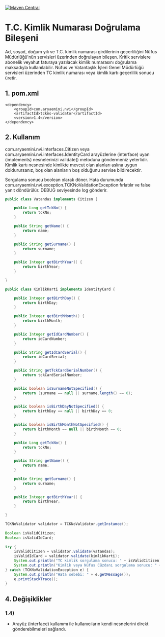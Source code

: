 [![Maven Central](https://maven-badges.herokuapp.com/maven-central/com.aryaemini.nvi/tckno-validator/badge.svg)](https://maven-badges.herokuapp.com/maven-central/com.aryaemini.nvi/tckno-validator/)
# T.C. Kimlik Numarası Doğrulama Bileşeni

Ad, soyad, doğum yılı ve T.C. kimlik numarası girdilerinin geçerliliğini Nüfus Müdürlüğü'nün servisleri üzerinden doğrulayan bileşen. Kritik servislere abonelik veyahut faturaya yazılacak kimlik numarasını doğrulama maksadıyla kullanılabilir. Nüfus ve Vatantaşlık İşleri Genel Müdürlüğü servisleri üzerinden TC kimlik numarası veya kimlik kartı geçerlilik sonucu üretir.

## 1. pom.xml

    <dependency>
        <groupId>com.aryaemini.nvi</groupId>
        <artifactId>tckno-validator</artifactId>
        <version>1.4</version>
    </dependency>

## 2. Kullanım
com.aryaemini.nvi.interfaces.Citizen veya com.aryaemini.nvi.interfaces.IdentityCard arayüzlerine (interface) uyan (implements) nesnelerinizi validate() metoduna göndermeniz yeterlidir. Kimlik kartı nesnesinde kimlikte mevcut olan alanları aslına uygun doldurursanız, boş olan alanların boş olduğunu servise bildirecektir.
 
Sorgulama sonucu boolean olarak döner. Hata durumunda com.aryaemini.nvi.exception.TCKNoValidationException fırlatılır ve false yanıt döndürülür. DEBUG seviyesinde log gönderir.
  
```java
public class Vatandas implements Citizen {

    public Long getTckNo() {
        return tckNo;
    }

    public String getName() {
        return name;
    }

    public String getSurname() {
        return surname;
    }

    public Integer getBirthYear() {
        return birthYear;
    }

}
```
 
```java
public class KimlikKarti implements IdentityCard {

    public Integer getBirthDay() {
        return birthDay;
    }

    public Integer getBirthMonth() {
        return birthMonth;
    }

    public Integer getIdCardNumber() {
        return idCardNumber;
    }

    public String getIdCardSerial() {
        return idCardSerial;
    }

    public String getTckCardSerialNumber() {
        return tckCardSerialNumber;
    }

    public boolean isSurnameNotSpecified() {
        return (surname == null || surname.length() == 0);
    }

    public boolean isBirthDayNotSpecified() {
        return birthDay == null || birthDay == 0;
    }

    public boolean isBirthMonthNotSpecified() {
        return birthMonth == null || birthMonth == 0;
    }

    public Long getTckNo() {
        return tckNo;
    }

    public String getName() {
        return name;
    }

    public String getSurname() {
        return surname;
    }

    public Integer getBirthYear() {
        return birthYear;
    }

}
```
 
```java
TCKNoValidator validator = TCKNoValidator.getInstance();
 
Boolean isValidCitizen;
Boolean isValidIdCard;
 
try {
    isValidCitizen = validator.validate(vatandas);
    isValidIdCard = validator.validate(kimlikKarti);
    System.out.println("TC kimlik sorgulama sonucu: " + isValidCitizen);
    System.out.println("Kimlik veya Nüfus Cüzdanı sorgulama sonucu: " + isValidIdCard);
} catch (TCKNoValidationException e) {
    System.out.println("Hata sebebi: " + e.getMessage());
    e.printStackTrace();
}
```

## 4. Değişiklikler

### 1.4)
* Arayüz (interface) kullanımı ile kullanıcıların kendi nesnelerini direkt gönderebilmeleri sağlandı.
